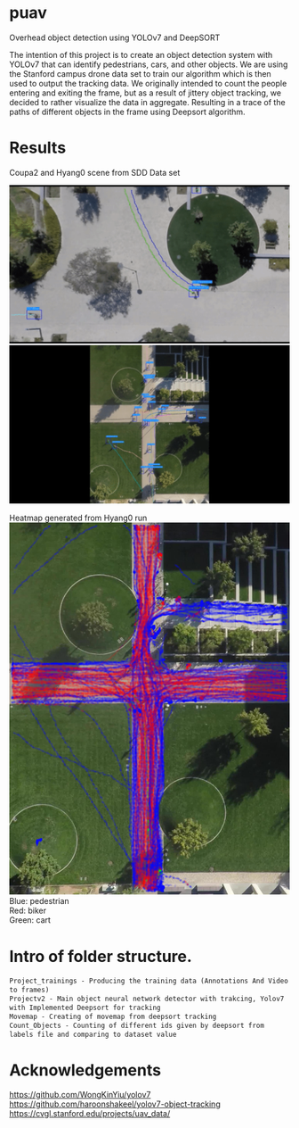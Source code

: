 # puav
Overhead object detection using YOLOv7 and DeepSORT

The intention of this project is to create an object detection system with YOLOv7 that can identify pedestrians,
cars, and other objects. We are using the Stanford campus drone data set to train our algorithm which is then
used to output the tracking data. We originally intended to count the people entering and exiting the frame, but
as a result of jittery object tracking, we decided to rather visualize the data in aggregate. Resulting in a trace of
the paths of different objects in the frame using Deepsort algorithm.

# Results
Coupa2 and Hyang0 scene from SDD Data set<br />

![Coupa2 Scene](https://github.com/Stianje/puav/blob/main/SDD_Yolov7__Deepsort.gif)
![Hyang0 Scene](https://github.com/Stianje/puav/blob/main/SDD_Yolov7__Deepsort_2.gif)

Heatmap generated from Hyang0 run
![Hyang0 Heatmap](https://github.com/Stianje/puav/blob/main/heat_map_alpha.png)
Blue: pedestrian<br />
Red: biker<br />
Green: cart

# Intro of folder structure.
```
Project_trainings - Producing the training data (Annotations And Video to frames)
Projectv2 - Main object neural network detector with trakcing, Yolov7 with Implemented Deepsort for tracking
Movemap - Creating of movemap from deepsort tracking
Count_Objects - Counting of different ids given by deepsort from labels file and comparing to dataset value
```

# Acknowledgements
https://github.com/WongKinYiu/yolov7<br />
https://github.com/haroonshakeel/yolov7-object-tracking<br />
https://cvgl.stanford.edu/projects/uav_data/
